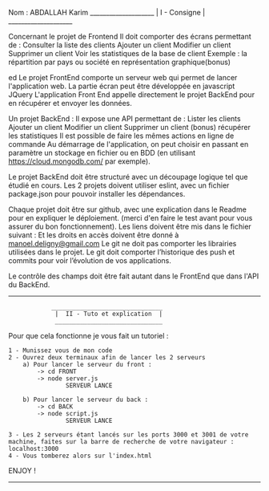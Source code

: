 Nom : ABDALLAH Karim
                 ____________________
                 |  I - Consigne   |
                 ____________________

Concernant le projet de Frontend Il doit comporter des écrans permettant de : 
    Consulter la liste des clients 
    Ajouter un client 
    Modifier un client 
    Supprimer un client 
    Voir les statistiques de la base de client Exemple : la répartition par pays ou société en représentation graphique(bonus) 

ed
Le projet FrontEnd comporte un serveur web qui permet de lancer l'application web. La partie écran peut être développée en javascript JQuery L'application Front End appelle directement le projet BackEnd pour en récupérer et envoyer les données.


Un projet BackEnd : Il expose une API permettant de : 
    Lister les clients 
    Ajouter un client 
    Modifier un client 
    Supprimer un client 
    (bonus) récupérer les statistiques 
    Il est possible de faire les mêmes actions en ligne de commande 
    Au démarrage de l'application, on peut choisir en passant en paramètre un stockage en fichier ou en BDD (en utilisant https://cloud.mongodb.com/ par exemple).

Le projet BackEnd doit être structuré avec un découpage logique tel que étudié en cours. Les 2 projets doivent utiliser eslint, avec un fichier package.json pour pouvoir installer les dépendances.

Chaque projet doit être sur github, avec une explication dans le Readme pour en expliquer le déploiement. (merci d'en faire le test avant pour vous assurer du bon fonctionnement). Les liens doivent être mis dans le fichier suivant : Et les droits en accès doivent être donné à manoel.deligny@gmail.com Le git ne doit pas comporter les librairies utilisées dans le projet. Le git doit comporter l’historique des push et commits pour voir l’évolution de vos applications.

Le contrôle des champs doit être fait autant dans le FrontEnd que dans l'API du BackEnd.

________________________________________________________

                _______________________________
                 |  II - Tuto et explication  |
                 ______________________________

Pour que cela fonctionne je vous fait un tutoriel :

    1 - Munissez vous de mon code 
    2 - Ouvrez deux terminaux afin de lancer les 2 serveurs 
        a) Pour lancer le serveur du front : 
            -> cd FRONT
            -> node server.js
                    SERVEUR LANCE
        
        b) Pour lancer le serveur du back :
            -> cd BACK
            -> node script.js
                    SERVEUR LANCE

    3 - Les 2 serveurs étant lancés sur les ports 3000 et 3001 de votre machine, faites sur la barre de recherche de votre navigateur : localhost:3000
    4 - Vous tomberez alors sur l'index.html

ENJOY !
______________________________________________________